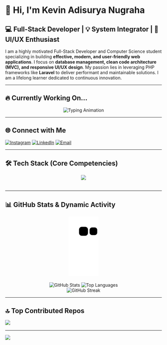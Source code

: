 # 👋 Hi, I'm Kevin Adisurya Nugraha

## 💻 Full-Stack Developer | 💡 System Integrator | 🎨 UI/UX Enthusiast

I am a highly motivated Full-Stack Developer and Computer Science student specializing in building **effective, modern, and user-friendly web applications**. I focus on **database management, clean code architecture (MVC), and responsive UI/UX design**. My passion lies in leveraging PHP frameworks like **Laravel** to deliver performant and maintainable solutions. I am a lifelong learner dedicated to continuous innovation.

---

## 🔥 Currently Working On...

<div align="center">
  <img src="https://readme-typing-svg.herokuapp.com?font=Fira+Code&pause=1000&color=9148FF&center=true&vCenter=true&width=435&lines=Mastering+Laravel+12;Exploring+Next.js+%26+TypeScript;Building+Scalable+Web+Solutions;Preparing+for+Interview+Success!" alt="Typing Animation" />
</div>

---

## 🌐 Connect with Me
[![Instagram](https://img.shields.io/badge/Instagram-%23E4405F.svg?logo=Instagram&logoColor=white)](https://www.instagram.com/kvn.ads/?hl=id)
[![LinkedIn](https://img.shields.io/badge/LinkedIn-%230077B5.svg?logo=linkedin&logoColor=white)](https://www.linkedin.com/in/kevin-adisurya-nugraha-51a913243/)
[![Email](https://img.shields.io/badge/Email-D14836?logo=gmail&logoColor=white)](mailto:habeelkevin@gmail.com)

---

## 🛠 Tech Stack (Core Competencies)

<div align='center'>
  <img src="https://skillicons.dev/icons?i=php,laravel,mysql,sqlite,tailwind,bootstrap,js,git,github,vercel,figma" />
</div>
<br>

---

## 📊 GitHub Stats & Dynamic Activity

<div align="center">
  <img src="https://raw.githubusercontent.com/kevinadisuryanugraha/kevinadisuryanugraha/output/github-contribution-grid-snake.svg" alt="GitHub Snake" />
</div>
<br>

<div align="center">
  <img src="https://github-readme-stats.vercel.app/api?username=kevinadisuryanugraha&show_icons=true&theme=vue-dark&title_color=38b2ac&icon_color=38b2ac&hide_border=true" alt="GitHub Stats" />
  <img src="https://github-readme-stats.vercel.app/api/top-langs/?username=kevinadisuryanugraha&layout=compact&theme=vue-dark&title_color=38b2ac&icon_color=38b2ac&hide_border=true" alt="Top Languages" />
  <br/>
  <img src="https://streak-stats.demolab.com/?user=kevinadisuryanugraha&theme=vue-dark&ring=38b2ac&fire=38b2ac&currStreakLabel=38b2ac&sideLabels=38b2ac&sideNums=38b2ac&date_color=ffffff&hide_border=true" alt="GitHub Streak" />

</div>

---

## 🔝 Top Contributed Repos
![](https://github-contributor-stats.vercel.app/api?username=kevinadisuryanugraha&limit=5&theme=tokyonight&combine_all_yearly_contributions=true)

---

[![](https://visitcount.itsvg.in/api?id=kevinadisuryanugraha&icon=0&color=0)](https://visitcount.itsvg.in)
